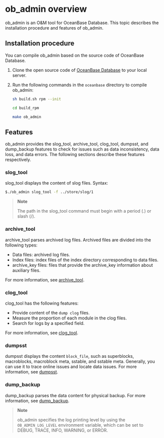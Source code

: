 # ob_admin overview

ob_admin is an O&M tool for OceanBase Database. This topic describes the installation procedure and features of ob_admin.

## Installation procedure

You can compile ob_admin based on the source code of OceanBase Database.

1. Clone the open source code of [OceanBase Database](https://github.com/oceanbase/oceanbase) to your local server.

2. Run the following commands in the `oceanbase` directory to compile ob_admin:

   ```bash
   sh build.sh rpm --init

   cd build_rpm

   make ob_admin
   ```

## Features

ob_admin provides the slog_tool, archive_tool, clog_tool, dumpsst, and dump_backup features to check for issues such as data inconsistency, data loss, and data errors. The following sections describe these features respectively.

### slog_tool

slog_tool displays the content of slog files. Syntax:

```bash
$./ob_admin slog_tool -f ../store/slog/1
```

> **Note**
>
> The path in the slog_tool command must begin with a period (.) or slash (/).

### archive_tool

archive_tool parses archived log files. Archived files are divided into the following types:

* Data files: archived log files.
* Index files: index files of the index directory corresponding to data files.
* archive_key files: files that provide the archive_key information about auxiliary files.

For more information, see [archive_tool](../1.ob-admin/2.archive_tool.md).

### clog_tool

clog_tool has the following features:

* Provide content of the `dump clog` files.
* Measure the proportion of each module in the clog files.
* Search for logs by a specified field.

For more information, see [clog_tool](../1.ob-admin/3.clog/3.clog_tool.md).

### dumpsst

dumpsst displays the content `block_file`, such as superblocks, macroblocks, macroblock meta, sstable, and sstable meta. Generally, you can use it to trace online issues and locate data issues. For more information, see [dumpsst](../1.ob-admin/5.dumpsst.md).

### dump_backup

dump_backup parses the data content for physical backup. For more information, see [dump_backup](../1.ob-admin/6.dump_backup.md).

> **Note**
>
> ob_admin specifies the log printing level by using the `OB_ADMIN_LOG_LEVEL` environment variable, which can be set to DEBUG, TRACE, INFO, WARNING, or ERROR.
